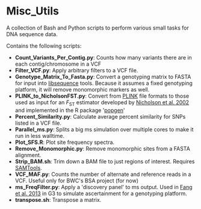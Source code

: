Misc_Utils
==========

A collection of Bash and Python scripts to perform various small tasks for DNA sequence data.

Contains the following scripts:
- **Count_Variants_Per_Contig.py**: Counts how many variants there are in each contig/chromosome in a VCF
- **Filter_VCF.py**: Apply arbitrary filters to a VCF file.
- **Genotype_Matrix_To_Fasta.py**: Convert a genotyping matrix to FASTA for input into [libsequence](http://molpopgen.github.io/libsequence/) tools. Because it assumes a fixed genotyping platform, it will remove monomorphic markers as well.
- **PLINK_to_NicholsonFST.py**: Convert from [PLINK](http://pngu.mgh.harvard.edu/~purcell/plink/) file formats to those used as input for an *F*<sub>ST</sub> estimator developed by [Nicholson et al. 2002](http://onlinelibrary.wiley.com/doi/10.1111/1467-9868.00357/abstract) and implemented in the R package '[popgen](http://cran.r-project.org/web/packages/popgen/index.html)'
- **Percent_Similarity.py**: Calculate average percent similarity for SNPs listed in a VCF file.
- **Parallel_ms.py**: Splits a big ms simulation over multiple cores to make it run in less walltime.
- **Plot_SFS.R**: Plot site frequency spectra.
- **Remove_Monomorphic.py**: Remove monomorphic sites from a FASTA alignment.
- **Strip_BAM.sh**: Trim down a BAM file to just regions of interest. Requires [SAMTools](http://www.htslib.org).
- **VCF_MAF.py**: Counts the number of alternate and reference reads in a VCF. Useful only for BWC's BSA project (for now)
- **ms_FreqFilter.py**: Apply a 'discovery panel' to ms output. Used in [Fang et al. 2013](http://www.g3journal.org/content/3/11/1945.abstract) in G3 to simulate ascertainment for a genotyping platform.
- **transpose.sh**: Transpose a matrix.
